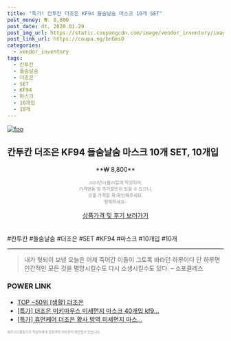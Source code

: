 ```yaml
--- 
title: "특가! 칸투칸 더조은 KF94 들숨날숨 마스크 10개 SET" 
post_money: ₩. 8,800 
post_date: dt. 2020.01.29 
post_img_url: https://static.coupangcdn.com/image/vendor_inventory/images/2018/09/19/15/3/66a6d866-75ee-4aaa-9a14-ece4cdd07d69.jpg 
post_link_url: https://coupa.ng/bnGmsO 
categories: 
  - vendor_inventory 
tags: 
  - 칸투칸 
  - 들숨날숨 
  - 더조은 
  - SET 
  - KF94 
  - 마스크 
  - 10개입 
  - 10개 
--- 
```

[![foo](https://static.coupangcdn.com/image/vendor_inventory/images/2018/09/19/15/3/66a6d866-75ee-4aaa-9a14-ece4cdd07d69.jpg)](https://coupa.ng/bnGmsO) 

## 칸투칸 더조은 KF94 들숨날숨 마스크 10개 SET, 10개입 
<p style="text-align: center;">**₩ 8,800**</p> 
<p style="text-align: center;"><span style="color: #898c8f; font-family: Georgia,Times,serif; font-size: 0.75em;">2020년01월29일에 작성되어, <br>가격변동 및 추가할인이 있을 수 있으니,<br> 상품 가격을 꼭!확인해주세요.<br>행복하세요~</span> 
</p>	 
<div markdown="0" style="text-align: center;"><a href="https://coupa.ng/bnGmsO" class="btn btn--success">상품가격 및 후기 보러가기</a></div> 
<br><br> 
  #칸투칸 #들숨날숨 #더조은 #SET #KF94 #마스크 #10개입 #10개 
<hr> 

> 내가 헛되이 보낸 오늘은 어제 죽어간 이들이 그토록 바라던 하루이다 단 하루면 인간적인 모든 것을 멸망시킬수도 다시 소생시킬수도 있다. – 소포클레스 


### POWER LINK

* <a href="https://blog.naver.com/an0733/221790696972" target="_blank"> TOP ~50위 [생활] 더조은</a>
* <a href="https://blog.naver.com/santokki14/221789207768" target="_blank">[특가] 더조은 미키마우스 미세먼지 마스크 40개입 kf9...</a>
* <a href="https://blog.naver.com/sakai111/221788612876" target="_blank">[특가] 휴먼케어 더조은 황사 방역 미세먼지 마스...</a>

<span style="color: #898c8f; font-family: Georgia,Times,serif; font-size: 0.55em;">파트너스활동으로 작성자에게 일정액의 커미션이 제공될수 있습니다.</span> 
